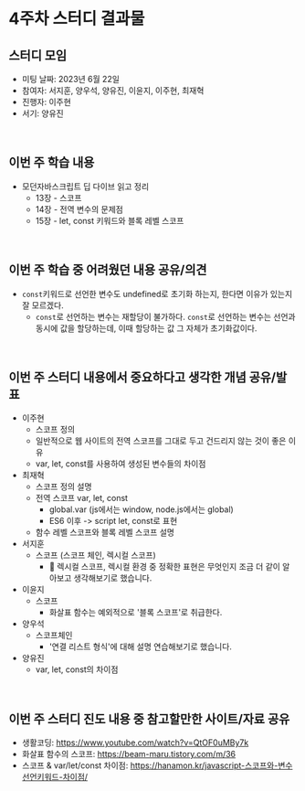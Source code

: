 # 4주차 스터디 결과물

## 스터디 모임

- 미팅 날짜: 2023년 6월 22일
- 참여자: 서지훈, 양우석, 양유진, 이윤지, 이주현, 최재혁
- 진행자: 이주현
- 서기: 양유진

<br>

## 이번 주 학습 내용

- 모던자바스크립트 딥 다이브 읽고 정리
  - 13장 - 스코프
  - 14장 - 전역 변수의 문제점
  - 15장 - let, const 키워드와 블록 레벨 스코프

<br>

## 이번 주 학습 중 어려웠던 내용 공유/의견

- `const`키워드로 선언한 변수도 undefined로 초기화 하는지, 한다면 이유가 있는지 잘 모르겠다.
  - `const`로 선언하는 변수는 재할당이 불가하다. `const`로 선언하는 변수는 선언과 동시에 값을 할당하는데, 이때 할당하는 값 그 자체가 초기화값이다.

<br>

## 이번 주 스터디 내용에서 중요하다고 생각한 개념 공유/발표

- 이주현
  - 스코프 정의
  - 일반적으로 웹 사이트의 전역 스코프를 그대로 두고 건드리지 않는 것이 좋은 이유
  - var, let, const를 사용하여 생성된 변수들의 차이점
- 최재혁
  - 스코프 정의 설명
  - 전역 스코프 var, let, const
    - global.var (js에서는 window, node.js에서는 global)
    - ES6 이후 -> script let, const로 표현
  - 함수 레벨 스코프와 블록 레벨 스코프 설명
- 서지훈
  - 스코프 (스코프 체인, 렉시컬 스코프)
    - 🧐 렉시컬 스코프, 렉시컬 환경 중 정확한 표현은 무엇인지 조금 더 같이 알아보고 생각해보기로 했습니다.
- 이윤지
  - 스코프
    - 화살표 함수는 예외적으로 '블록 스코프'로 취급한다.
- 양우석
  - 스코프체인
    - '연결 리스트 형식'에 대해 설명 연습해보기로 했습니다.
- 양유진
  - var, let, const의 차이점

<br>

## 이번 주 스터디 진도 내용 중 참고할만한 사이트/자료 공유

- 생활코딩: https://www.youtube.com/watch?v=QtOF0uMBy7k
- 화살표 함수의 스코프: https://beam-maru.tistory.com/m/36
- 스코프 & var/let/const 차이점: https://hanamon.kr/javascript-스코프와-변수선언키워드-차이점/
